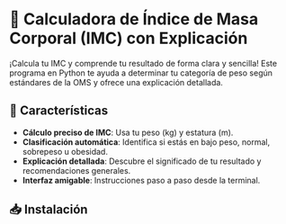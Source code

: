 # 🎯 Calculadora de Índice de Masa Corporal (IMC) con Explicación

¡Calcula tu IMC y comprende tu resultado de forma clara y sencilla! Este programa en Python te ayuda a determinar tu categoría de peso según estándares de la OMS y ofrece una explicación detallada.

## 🌟 Características
- **Cálculo preciso de IMC**: Usa tu peso (kg) y estatura (m).
- **Clasificación automática**: Identifica si estás en bajo peso, normal, sobrepeso u obesidad.
- **Explicación detallada**: Descubre el significado de tu resultado y recomendaciones generales.
- **Interfaz amigable**: Instrucciones paso a paso desde la terminal.

## 📥 Instalación